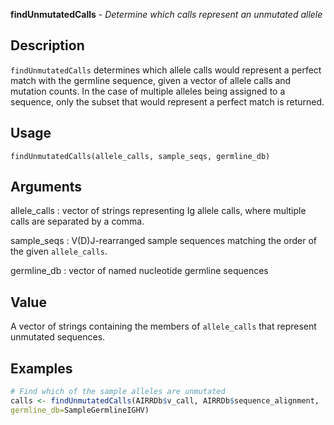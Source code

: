 **findUnmutatedCalls** - *Determine which calls represent an unmutated allele*

Description
--------------------

`findUnmutatedCalls` determines which allele calls would represent a
perfect match with the germline sequence, given a vector of allele calls and
mutation counts. In the case of multiple alleles being assigned to a
sequence, only the subset that would represent a perfect match is returned.


Usage
--------------------
```
findUnmutatedCalls(allele_calls, sample_seqs, germline_db)
```

Arguments
-------------------

allele_calls
:   vector of strings representing Ig allele calls,
where multiple calls are separated by a comma.

sample_seqs
:   V(D)J-rearranged sample sequences matching the order
of the given `allele_calls`.

germline_db
:   vector of named nucleotide germline sequences




Value
-------------------

A vector of strings containing the members of `allele_calls`
that represent unmutated sequences.



Examples
-------------------

```R
# Find which of the sample alleles are unmutated
calls <- findUnmutatedCalls(AIRRDb$v_call, AIRRDb$sequence_alignment,
germline_db=SampleGermlineIGHV)

```








